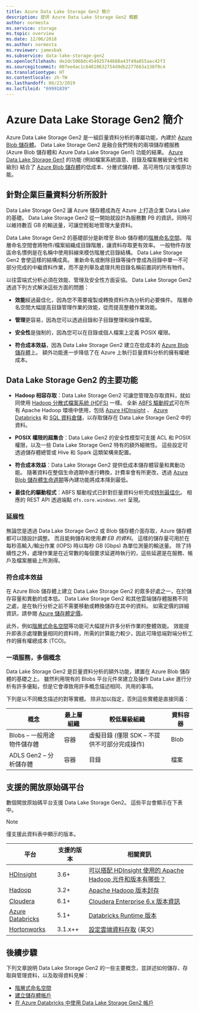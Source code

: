 ```yaml
---
title: Azure Data Lake Storage Gen2 簡介
description: 提供 Azure Data Lake Storage Gen2 概觀
author: normesta
ms.service: storage
ms.topic: overview
ms.date: 12/06/2018
ms.author: normesta
ms.reviewer: jamesbak
ms.subservice: data-lake-storage-gen2
ms.openlocfilehash: de2dc5068dc454925744688a43f49a855aac42f3
ms.sourcegitcommit: 007ee4ac1c64810632754d9db2277663a138f9c4
ms.translationtype: HT
ms.contentlocale: zh-TW
ms.lasthandoff: 08/23/2019
ms.locfileid: "69991839"
---
```

# <a name="introduction-to-azure-data-lake-storage-gen2"></a>Azure Data Lake Storage Gen2 簡介

Azure Data Lake Storage Gen2 是一組巨量資料分析的專屬功能，內建於 [Azure Blob 儲存體](storage-blobs-introduction.md)。 Data Lake Storage Gen2 是融合我們現有的兩項儲存體服務 (Azure Blob 儲存體和 Azure Data Lake Storage Gen1) 功能的結果。 [Azure Data Lake Storage Gen1](https://docs.microsoft.com/azure/data-lake-store/index) 的功能 (例如檔案系統語意、目錄及檔案層級安全性和級別) 結合了 [Azure Blob 儲存體](storage-blobs-introduction.md)的低成本、分層式儲存體、高可用性/災害復原功能。

## <a name="designed-for-enterprise-big-data-analytics"></a>針對企業巨量資料分析所設計

Data Lake Storage Gen2 讓 Azure 儲存體成為在 Azure 上打造企業 Data Lake 的基礎。 Data Lake Storage Gen2 從一開始就設計為服務數 PB 的資訊，同時可以維持數百 GB 的輸送量，可讓您輕鬆地管理大量資料。

Data Lake Storage Gen2 的基礎部分是新增至 Blob 儲存體的[階層命名空間](data-lake-storage-namespace.md)。 階層命名空間會將物件/檔案組織成目錄階層，讓資料存取更有效率。 一般物件存放區命名慣例是在名稱中使用斜線來模仿階層式目錄結構。 Data Lake Storage Gen2 會使這樣的結構成真。 重新命名或刪除目錄等操作會成為目錄中單一不可部分完成的中繼資料作業，而不是列舉及處理共用目錄名稱前置詞的所有物件。

以往雲端式分析必須在效能、管理及安全性方面妥協。 Data Lake Storage Gen2 透過下列方式解決這些方面的問題：

-   **效能**經過最佳化，因為您不需要複製或轉換資料作為分析的必要條件。 階層命名空間大幅提高目錄管理作業的效能，從而提高整體作業效能。

-   **管理**更容易，因為您可以透過目錄和子目錄整理和操作檔案。

-   **安全性**是強制的，因為您可以在目錄或個人檔案上定義 POSIX 權限。

-   **符合成本效益**，因為 Data Lake Storage Gen2 建立在低成本的 [Azure Blob 儲存體](storage-blobs-introduction.md)上。 額外功能進一步降低了在 Azure 上執行巨量資料分析的擁有權總成本。

## <a name="key-features-of-data-lake-storage-gen2"></a>Data Lake Storage Gen2 的主要功能

-   **Hadoop 相容存取**：Data Lake Storage Gen2 可讓您管理及存取資料，就如同使用 [Hadoop 分散式檔案系統 (HDFS)](https://hadoop.apache.org/docs/current/hadoop-project-dist/hadoop-hdfs/HdfsDesign.html) 一樣。 全新 [ABFS 驅動程式](data-lake-storage-abfs-driver.md)可在所有 Apache Hadoop 環境中使用，包括 [Azure HDInsight](https://docs.microsoft.com/azure/hdinsight/index) *、* [Azure Databricks](https://docs.microsoft.com/azure/azure-databricks/index) 和 [SQL 資料倉儲](https://docs.microsoft.com/azure/sql-data-warehouse/)，以存取儲存在 Data Lake Storage Gen2 中的資料。

-   **POSIX 權限的超集合**：Data Lake Gen2 的安全性模型可支援 ACL 和 POSIX 權限，以及一些 Data Lake Storage Gen2 特有的額外細微性。 這些設定可透過儲存體總管或 Hive 和 Spark 這類架構來配置。

-   **符合成本效益**：Data Lake Storage Gen2 提供低成本儲存體容量和異動功能。 隨著資料在整個生命週期中進行轉換，計費率會有所更改，透過 [Azure Blob 儲存體生命週期](storage-lifecycle-management-concepts.md)等內建功能將成本降到最低。

-   **最佳化的驅動程式**：ABFS 驅動程式已針對巨量資料分析完成[特別最佳化](data-lake-storage-abfs-driver.md)。 相應的 REST API 透過端點 `dfs.core.windows.net` 呈現。

### <a name="scalability"></a>延展性

無論您是透過 Data Lake Storage Gen2 或 Blob 儲存體介面存取，Azure 儲存體都可以隨設計調整。 而且能夠儲存和使用*數 EB 的資料*。 這樣的儲存量可用於在每秒高輸入/輸出作業 (IOPS) 時以每秒 GB (Gbps) 為單位測量的輸送量。 除了持續性之外，處理作業是在近常數的每個要求延遲時執行的，這些延遲是在服務、帳戶及檔案層級上所測得。

### <a name="cost-effectiveness"></a>符合成本效益

在 Azure Blob 儲存體上建立 Data Lake Storage Gen2 的眾多好處之一，在於儲存容量和異動的成本低。 Data Lake Storage Gen2 和其他雲端儲存體服務不同之處，是在執行分析之前不需要移動或轉換儲存在其中的資料。 如需定價的詳細資訊，請參閱 [Azure 儲存體定價](https://azure.microsoft.com/pricing/details/storage)。

此外，例如[階層式命名空間](data-lake-storage-namespace.md)等功能可大幅提升許多分析作業的整體效能。 效能提升即表示處理數量相同的資料時，所需的計算能力較少，因此可降低端對端分析工作的擁有權總成本 (TCO)。

### <a name="one-service-multiple-concepts"></a>一項服務，多個概念

Data Lake Storage Gen2 是巨量資料分析的額外功能，建置在 Azure Blob 儲存體的基礎之上。 雖然利用現有的 Blobs 平台元件來建立及操作 Data Lake 進行分析有許多優點，但是它會導致用許多概念描述相同、共用的事項。

下列是以不同概念描述的對等實體。 除非加以指定，否則這些實體是直接同義：

| 概念                                | 最上層組織 | 較低層級組織                                            | 資料容器 |
|----------------------------------------|------------------------|---------------------------------------------------------------------|----------------|
| Blobs – 一般用途物件儲存體 | 容器              | 虛擬目錄 (僅限 SDK – 不提供不可部分完成操作) | Blob           |
| ADLS Gen2 – 分析儲存體          | 容器            | 目錄                                                           | 檔案           |

## <a name="supported-open-source-platforms"></a>支援的開放原始碼平台

數個開放原始碼平台支援 Data Lake Storage Gen2。 這些平台會顯示在下表中。

> [!NOTE]
> 僅支援此資料表中顯示的版本。

| 平台 |  支援的版本 | 相關資訊 |
| --- | --- | --- |
| [HDInsight](https://azure.microsoft.com/services/hdinsight/) | 3.6+ | [可以搭配 HDInsight 使用的 Apache Hadoop 元件和版本有哪些？](https://docs.microsoft.com/azure/hdinsight/hdinsight-component-versioning?toc=%2Fen-us%2Fazure%2Fhdinsight%2Fstorm%2FTOC.json&bc=%2Fen-us%2Fazure%2Fbread%2Ftoc.json)
| [Hadoop](https://hadoop.apache.org/) | 3.2+ | [Apache Hadoop 版本封存](https://hadoop.apache.org/release.html) |
| [Cloudera](https://www.cloudera.com/) | 6.1+ | [Cloudera Enterprise 6.x 版本資訊](https://www.cloudera.com/documentation/enterprise/6/release-notes/topics/rg_cdh_6_release_notes.html) |
| [Azure Databricks](https://azure.microsoft.com/services/databricks/) | 5.1+ | [Databricks Runtime 版本](https://docs.databricks.com/release-notes/runtime/databricks-runtime-ver.html) |
|[Hortonworks](https://hortonworks.com/)| 3.1.x++ | [設定雲端資料存取](https://docs.hortonworks.com/HDPDocuments/Cloudbreak/Cloudbreak-2.9.0/cloud-data-access/content/cb_configuring-access-to-adls2.html) \(英文\) |

## <a name="next-steps"></a>後續步驟

下列文章說明 Data Lake Storage Gen2 的一些主要概念，並詳述如何儲存、存取與管理資料，以及取得資料見解：

-   [階層式命名空間](data-lake-storage-namespace.md)
-   [建立儲存體帳戶](data-lake-storage-quickstart-create-account.md)
-   [在 Azure Databricks 中使用 Data Lake Storage Gen2 帳戶](data-lake-storage-quickstart-create-databricks-account.md)
